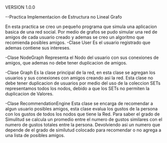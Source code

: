 VERSION 1.0.0

--Practica Implementacion de Estructura no Lineal Grafo

En esta practica se creo un pequeño programa que simula una aplicacion basica de una red social. Por medio de grafos se pudo simular una red de amigos de cada usuario creado y ademas se creo un algoritmo que recomienda posibles amigos.
-Clase User
Es el usuario registrado que ademas contiene sus intereses.

-Clase NodeGraph
Representa el Nodo del usuario con sus conexiones de amigos, que ademas no debe tener duplicacion de amigos.

-Clase Graph
Es la clase principal de la red, en esta clase se agregan los usuarios y sus conexiones con amigos creando asi la red. Esta clase no debe tener duplicacion de usuarios por medio del uso de la coleccion SETs representamos todos los nodos, debido a que los SETs no permiten la duplicacion de Valores. 

-Clase RecommendationEngine
Esta clase se encarga de recomendar a algun usuario posibles amigos, esta clase evalua los gustos de la persona con los gustos de todos los nodos que tiene la Red. Para saber el grado de Simulitud se calcula un promedio entre el numero de gustos similares con el numero de gustos totales entre la persona. Devolviendo asi un numero que depende de el grado de similutud colocado para recomendar o no agrega a una lista de posibles amigos.
